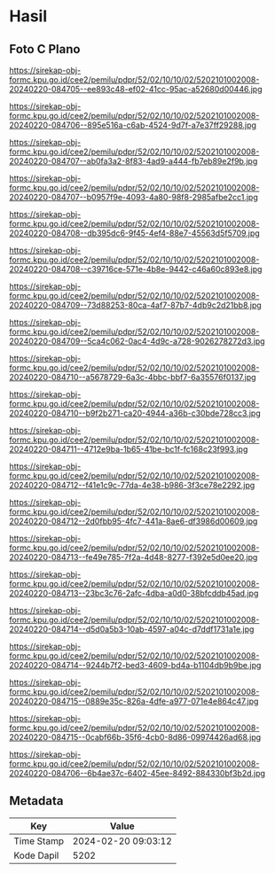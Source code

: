 # Hasil

## Foto C Plano

https://sirekap-obj-formc.kpu.go.id/cee2/pemilu/pdpr/52/02/10/10/02/5202101002008-20240220-084705--ee893c48-ef02-41cc-95ac-a52680d00446.jpg

https://sirekap-obj-formc.kpu.go.id/cee2/pemilu/pdpr/52/02/10/10/02/5202101002008-20240220-084706--895e516a-c6ab-4524-9d7f-a7e37ff29288.jpg

https://sirekap-obj-formc.kpu.go.id/cee2/pemilu/pdpr/52/02/10/10/02/5202101002008-20240220-084707--ab0fa3a2-8f83-4ad9-a444-fb7eb89e2f9b.jpg

https://sirekap-obj-formc.kpu.go.id/cee2/pemilu/pdpr/52/02/10/10/02/5202101002008-20240220-084707--b0957f9e-4093-4a80-98f8-2985afbe2cc1.jpg

https://sirekap-obj-formc.kpu.go.id/cee2/pemilu/pdpr/52/02/10/10/02/5202101002008-20240220-084708--db395dc6-9f45-4ef4-88e7-45563d5f5709.jpg

https://sirekap-obj-formc.kpu.go.id/cee2/pemilu/pdpr/52/02/10/10/02/5202101002008-20240220-084708--c39716ce-571e-4b8e-9442-c46a60c893e8.jpg

https://sirekap-obj-formc.kpu.go.id/cee2/pemilu/pdpr/52/02/10/10/02/5202101002008-20240220-084709--73d88253-80ca-4af7-87b7-4db9c2d21bb8.jpg

https://sirekap-obj-formc.kpu.go.id/cee2/pemilu/pdpr/52/02/10/10/02/5202101002008-20240220-084709--5ca4c062-0ac4-4d9c-a728-9026278272d3.jpg

https://sirekap-obj-formc.kpu.go.id/cee2/pemilu/pdpr/52/02/10/10/02/5202101002008-20240220-084710--a5678729-6a3c-4bbc-bbf7-6a35576f0137.jpg

https://sirekap-obj-formc.kpu.go.id/cee2/pemilu/pdpr/52/02/10/10/02/5202101002008-20240220-084710--b9f2b271-ca20-4944-a36b-c30bde728cc3.jpg

https://sirekap-obj-formc.kpu.go.id/cee2/pemilu/pdpr/52/02/10/10/02/5202101002008-20240220-084711--4712e9ba-1b65-41be-bc1f-fc168c23f993.jpg

https://sirekap-obj-formc.kpu.go.id/cee2/pemilu/pdpr/52/02/10/10/02/5202101002008-20240220-084712--f41e1c9c-77da-4e38-b986-3f3ce78e2292.jpg

https://sirekap-obj-formc.kpu.go.id/cee2/pemilu/pdpr/52/02/10/10/02/5202101002008-20240220-084712--2d0fbb95-4fc7-441a-8ae6-df3986d00609.jpg

https://sirekap-obj-formc.kpu.go.id/cee2/pemilu/pdpr/52/02/10/10/02/5202101002008-20240220-084713--fe49e785-7f2a-4d48-8277-f392e5d0ee20.jpg

https://sirekap-obj-formc.kpu.go.id/cee2/pemilu/pdpr/52/02/10/10/02/5202101002008-20240220-084713--23bc3c76-2afc-4dba-a0d0-38bfcddb45ad.jpg

https://sirekap-obj-formc.kpu.go.id/cee2/pemilu/pdpr/52/02/10/10/02/5202101002008-20240220-084714--d5d0a5b3-10ab-4597-a04c-d7ddf1731a1e.jpg

https://sirekap-obj-formc.kpu.go.id/cee2/pemilu/pdpr/52/02/10/10/02/5202101002008-20240220-084714--9244b7f2-bed3-4609-bd4a-b1104db9b9be.jpg

https://sirekap-obj-formc.kpu.go.id/cee2/pemilu/pdpr/52/02/10/10/02/5202101002008-20240220-084715--0889e35c-826a-4dfe-a977-071e4e864c47.jpg

https://sirekap-obj-formc.kpu.go.id/cee2/pemilu/pdpr/52/02/10/10/02/5202101002008-20240220-084715--0cabf66b-35f6-4cb0-8d86-09974426ad68.jpg

https://sirekap-obj-formc.kpu.go.id/cee2/pemilu/pdpr/52/02/10/10/02/5202101002008-20240220-084706--6b4ae37c-6402-45ee-8492-884330bf3b2d.jpg


## Metadata

| Key        | Value               |
| ---------- | ------------------- |
| Time Stamp | 2024-02-20 09:03:12 |
| Kode Dapil | 5202                |



